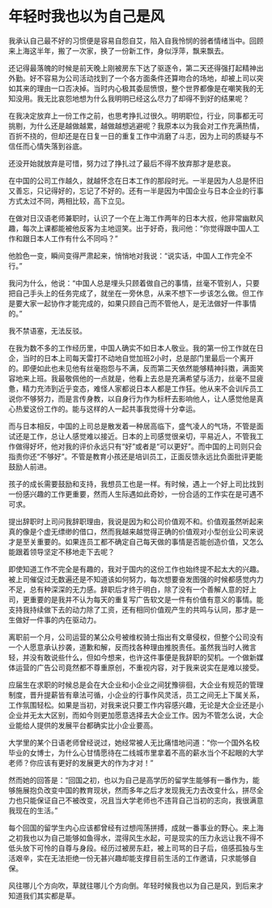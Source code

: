 # 年轻时我也以为自己是风

我承认自己最不好的习惯便是容易自怨自艾，陷入自我怜悯的弱者情绪当中。回顾来上海这半年，搬了一次家，换了一份新工作，身似浮萍，飘来飘去。

还记得最落魄的时候是前天晚上刚被房东下达了驱逐令，第二天还得强打起精神出外勤。好不容易为公司活动找到了一个各方面条件还算吻合的场地，却被上司以突如其来的理由一口否决掉。当时内心极其委屈愤恨，整个世界都像是在嘲笑我的无知没用。我无比哀怨地想为什么我明明已经这么尽力了却得不到好的结果呢？

在我决定放弃上一份工作之前，也思考挣扎过很久。明明职位，行业，同事都无可挑剔，为什么还是越做越累，越做越想逃避呢？我原本以为我会对工作充满热情，百折不挠的，但却还是在日复一日的重复工作中消磨了斗志，因为上司的质疑与不信任而心情失落到谷底。

还没开始就放弃是可惜，努力过了挣扎过了最后不得不放弃那才是悲哀。

在中国的公司工作越久，就越怀念在日本工作的那段时光。一半是因为人总是怀旧又善忘，只记得好的，忘记了不好的。还有一半是因为中国企业与日本企业的行事方式太过不同，两相比较，高下立见。

在做对日汉语老师兼职时，认识了一个在上海工作两年的日本大叔，他非常幽默风趣，每次上课都能被他反客为主地逗笑。出于好奇，我问他：“你觉得跟中国人工作和跟日本人工作有什么不同吗？”

他脸色一变，瞬间变得严肃起来，悄悄地对我说：“说实话，中国人工作完全不行。”

我问为什么，他说：“中国人总是埋头只顾着做自己的事情，丝毫不管别人，只要把自己手头上的任务完成了，就坐在一旁休息，从来不想下一步该怎么做。但工作是要大家一起协作才能完成的，如果只顾自己而不管他人，是无法做好一件事情的。”

我不禁语塞，无法反驳。

在我为数不多的工作经历里，中国人确实不如日本人敬业。我的第一份工作就在日企，当时的日本上司每天雷打不动地自觉加班2小时，总是部门里最后一个离开的。即便如此也未见他有丝毫抱怨与不满，反而第二天依然能够精神抖擞，满面笑容地来上班。我最敬佩他的一点就是，他看上去总是充满希望与活力，丝毫不显疲惫，精力充沛到近乎变态，难怪人家都说日本人都是工作狂。他从来不会训斥员工说你不够努力，而是言传身教，以自身行为作为标杆去影响他人，让人感觉他是真心热爱这份工作的。能与这样的人一起共事我觉得十分幸运。

而与日本相反，中国的上司总是散发着一种居高临下，盛气凌人的气场，不管是面试还是工作，总让人感觉难以接近。日本的上司感觉很亲切，平易近人，不管我工作做得好坏，他对我的评价永远只有“好”或者是“可以更好”。而中国的上司则只会指责你还“不够好”。不管是教育小孩还是培训员工，正面反馈永远比负面批评更能鼓励人前进。

孩子的成长需要鼓励和支持，我想员工也是一样。有时候，遇上一个好上司比找到一份感兴趣的工作更重要，然而人生际遇如此奇妙，一份合适的工作实在是可遇不可求。

提出辞职时上司问我辞职理由，我说是因为和公司价值观不和。价值观虽然听起来真的像是个虚无缥缈的借口，然而我越来越觉得正确的价值观对小型创业公司来说才是至关重要的。如果连员工都不确定自己每天做的事情是否能创造价值，又怎么能跟着领导坚定不移地走下去呢？

即使知道工作不完全是有趣的，我对于国内的这份工作也始终提不起太大的兴趣。被上司催促过无数遍还是不知道该如何努力，每次想要奋发图强的时候都感觉内力不足，总有种深深的无力感。辞职后才终于明白，除了没有一个善解人意的好上司，更重要的是我并不认为每天的重复写广告软文是一件有价值有意义的事情。能支持我持续做下去的动力除了工资，还有相同价值观产生的共鸣与认同，那才是一生做好一件事的内在驱动力。

离职前一个月，公司运营的某公众号被维权骑士指出有文章侵权，但整个公司没有一个人愿意承认抄袭，道歉和解，反而找各种理由推脱责任。虽然我当时人微言轻，并没有敢说些什么，但如今想来，也许这件事便是我辞职的契机。一个做新媒体运营的广告公司竟然都不尊重原创，不重视内容，对于我来说实在是难以接受。

应届生在求职的时候总是会在大企业和小企业之间犹豫徘徊，大企业有规范的管理制度，晋升提薪皆有章法可循，小企业的行事作风灵活，员工之间无上下属关系，工作氛围轻松。如果是当初，对我来说只要工作内容感兴趣，无论是大企业还是小企业并无太大区别，而如今则更加愿意选择去大企业工作。因为不管怎么说，大企业能给人提供的发展平台都确实比小企业要高。

大学里的某个日语老师曾经说过，她经常被人无比痛惜地问道：“你一个国外名校毕业的女博士，为什么心甘情愿待在二线城市里拿着不高的薪水当个不起眼的大学老师？你应该有更好的发展更大的作为才对！”

然而她的回答是：“回国之初，也以为自己是高学历的留学生能够有一番作为，能够施展抱负改变中国的教育现状，然而多年之后才发现我无力去改变什么，拼尽全力也只能保证自己不被改变，况且当大学老师也不违背自己当初的志向，我很满意我现在的生活。”

每个回国的留学生内心应该都曾经有过想闯荡拼搏，成就一番事业的野心。来上海之初我也以为自己能够如鱼得水，混得风生水起，可是现实的压力永远让我不得不低头放下可怜的自尊与身段。经历过被房东赶，被上司骂的日子后，倍感孤独与生活艰辛，实在无法拒绝一份无甚兴趣却能支撑目前生活的工作邀请，只求能够自保。

风往哪儿个方向吹，草就往哪儿个方向倒。年轻时候我也以为自己是风，到后来才知道我们其实都是草。

